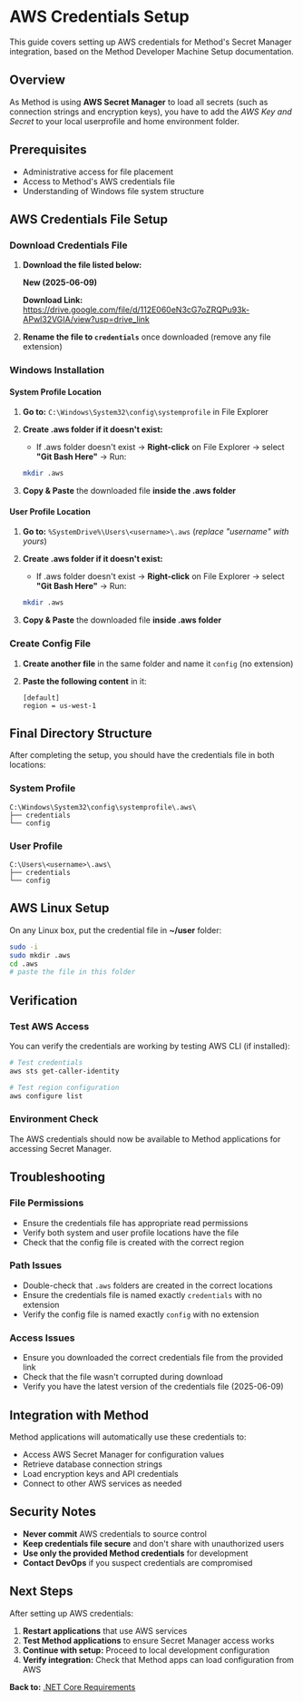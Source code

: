 # AWS Credentials Setup

This guide covers setting up AWS credentials for Method's Secret Manager integration, based on the Method Developer Machine Setup documentation.

## Overview

As Method is using **AWS Secret Manager** to load all secrets (such as connection strings and encryption keys), you have to add the *AWS Key and Secret* to your local userprofile and home environment folder.

## Prerequisites

- Administrative access for file placement
- Access to Method's AWS credentials file
- Understanding of Windows file system structure

## AWS Credentials File Setup

### Download Credentials File

1. **Download the file listed below:**

   **New (2025-06-09)**
   
   **Download Link:** https://drive.google.com/file/d/112E060eN3cG7oZRQPu93k-APwl32VGIA/view?usp=drive_link

2. **Rename the file to `credentials`** once downloaded (remove any file extension)

### Windows Installation

#### System Profile Location

1. **Go to:** `C:\Windows\System32\config\systemprofile` in File Explorer

2. **Create .aws folder if it doesn't exist:**
   - If .aws folder doesn't exist → **Right-click** on File Explorer → select **"Git Bash Here"** → Run:
   ```bash
   mkdir .aws
   ```

3. **Copy & Paste** the downloaded file **inside the .aws folder**

#### User Profile Location

1. **Go to:** `%SystemDrive%\Users\<username>\.aws` (*replace "username" with yours*)

2. **Create .aws folder if it doesn't exist:**
   - If .aws folder doesn't exist → **Right-click** on File Explorer → select **"Git Bash Here"** → Run:
   ```bash
   mkdir .aws
   ```

3. **Copy & Paste** the downloaded file **inside .aws folder**

### Create Config File

1. **Create another file** in the same folder and name it `config` (no extension)

2. **Paste the following content** in it:
   ```
   [default]
   region = us-west-1
   ```

## Final Directory Structure

After completing the setup, you should have the credentials file in both locations:

### System Profile
```
C:\Windows\System32\config\systemprofile\.aws\
├── credentials
└── config
```

### User Profile
```
C:\Users\<username>\.aws\
├── credentials
└── config
```

## AWS Linux Setup

On any Linux box, put the credential file in **~/user** folder:

```bash
sudo -i
sudo mkdir .aws
cd .aws
# paste the file in this folder
```

## Verification

### Test AWS Access

You can verify the credentials are working by testing AWS CLI (if installed):

```bash
# Test credentials
aws sts get-caller-identity

# Test region configuration
aws configure list
```

### Environment Check

The AWS credentials should now be available to Method applications for accessing Secret Manager.

## Troubleshooting

### File Permissions

- Ensure the credentials file has appropriate read permissions
- Verify both system and user profile locations have the file
- Check that the config file is created with the correct region

### Path Issues

- Double-check that `.aws` folders are created in the correct locations
- Ensure the credentials file is named exactly `credentials` with no extension
- Verify the config file is named exactly `config` with no extension

### Access Issues

- Ensure you downloaded the correct credentials file from the provided link
- Check that the file wasn't corrupted during download
- Verify you have the latest version of the credentials file (2025-06-09)

## Integration with Method

Method applications will automatically use these credentials to:

- Access AWS Secret Manager for configuration values
- Retrieve database connection strings
- Load encryption keys and API credentials
- Connect to other AWS services as needed

## Security Notes

- **Never commit** AWS credentials to source control
- **Keep credentials file secure** and don't share with unauthorized users
- **Use only the provided Method credentials** for development
- **Contact DevOps** if you suspect credentials are compromised

## Next Steps

After setting up AWS credentials:

1. **Restart applications** that use AWS services
2. **Test Method applications** to ensure Secret Manager access works
3. **Continue with setup:** Proceed to local development configuration
4. **Verify integration:** Check that Method apps can load configuration from AWS

**Back to:** [.NET Core Requirements](./README.md)
